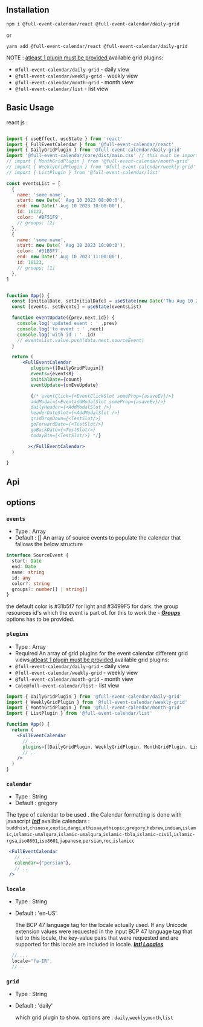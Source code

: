 ## Installation

```
npm i @full-event-calendar/react @full-event-calendar/daily-grid
```

or

```
yarn add @full-event-calendar/react @full-event-calendar/daily-grid
```

NOTE : <ins> atleast 1 plugin must be provided </ins> available grid plugins:

- `@full-event-calendar/daily-grid` - daily view
- `@full-event-calendar/weekly-grid` - weekly view
- `@full-event-calendar/month-grid` - month view
- `@full-event-calendar/list` - list view

## Basic Usage

react js :

```jsx

import { useEffect, useState } from 'react'
import { FullEventCalendar } from '@full-event-calendar/react'
import { DailyGridPlugin } from '@full-event-calendar/daily-grid'
import '@full-event-calendar/core/dist/main.css' // this must be imported
// import { MonthGridPlugin } from '@full-event-calendar/month-grid'
// import { WeeklyGridPlugin } from '@full-event-calendar/weekly-grid'
// import { ListPlugin } from '@full-event-calendar/list'

const eventsList = [
  {
    name: 'some name',
    start: new Date(' Aug 10 2023 08:00:0'),
    end: new Date(' Aug 10 2023 10:00:00'),
    id: 16123,
    color: '#BF51F9',
    // groups: [2]
  },
  {
    name: 'some name',
    start: new Date(' Aug 10 2023 10:00:0'),
    color: '#31B5F7',
    end: new Date(' Aug 10 2023 11:00:00'),
    id: 18123,
    // groups: [1]
  },
]


function App() {
  const [initialDate, setInitialDate] = useState(new Date('Thu Aug 10 2023 15:00:0'))
  const [events, setEvents] = useState(eventsList)

  function eventUpdate({prev,next,id}) {
    console.log('updated event : ' ,prev)
    console.log('to event : ' ,next)
    console.log('with id : ' ,id)
    // eventsList.value.push(data.next.sourceEvent)
  }

  return (
      <FullEventCalendar
         plugins={[DailyGridPlugin]}
         events={eventsR}
         initialDate={count}
         eventUpdate={onEveUpdate}

         {/* eventClick={<EventClickSlot someProp={asaveEv}/>}
         addModal={<EventaddModalSlot someProp={asaveEv}/>}
         dailyHeader={<AddModalSlot />}
         headerDateSlot={<AddModalSlot />}
         gridDropDown={<TestSlot/>}
         goForwardDate={<TestSlot/>}
         goBackDate={<TestSlot/>}
         todayBtn={<TestSlot/>} */}

        ></FullEventCalendar>
  )

}

```

## Api

<!-- # Api

## Calendar Class

The `Calendar` class represents a calendar component that can be rendered in a specified HTML element.
  ### Parameters
  #### targetElement
  - `targetElement`: HTMLElement - The HTML element where the calendar will be rendered.

#### options
  - `options`: CalendarSourceOptions - Options for configuring the calendar. -->

## options

### `events`

- Type : Array
- Default : []
  An array of source events to populate the calendar that fallows the below structure

```ts
interface SourceEvent {
  start: Date
  end: Date
  name: string
  id: any
  color?: string
  groups?: number[] | string[]
}
```

the default color is #31b5f7 for light and #3499F5 for dark.
the group resources id's which the event is part of. for this to work the - [**_Groups_**](#groups) options has to be provided.

### `plugins`

- Type : Array
- Required
  An array of grid plugins for the event calendar different grid views<ins> atleast 1 plugin must be provided </ins> available grid plugins:
- `@full-event-calendar/daily-grid` - daily view
- `@full-event-calendar/weekly-grid` - weekly view
- `@full-event-calendar/month-grid` - month view
- `Cale@full-event-calendar/list` - list view

```jsx
import { DailyGridPlugin } from '@full-event-calendar/daily-grid'
import { WeeklyGridPlugin } from '@full-event-calendar/weekly-grid'
import { MonthGridPlugin } from '@full-event-calendar/month-grid'
import { ListPlugin } from '@full-event-calendar/list'

function App() {
  return (
    <FullEventCalendar
      // ...
      plugins={[DailyGridPlugin, WeeklyGridPlugin, MonthGridPlugin, ListPlugin]}
      // ..
    />
  )
}
```

   <!-- https://developer.mozilla.org/en-US/docs/Web/JavaScript/Reference/Global_Objects/Intl/Locale/getCalendars#supported_calendar_types -->
  <!-- [**_Groups_**](#css-class) -->

### `calendar`

- Type : String
- Default : gregory

The type of calendar to be used . the Calendar formatting is done with javascript [**_Intl_**](https://developer.mozilla.org/en-US/docs/Web/JavaScript/Reference/Global_Objects/Intl/Locale/getCalendars#supported_calendar_types) avalible calendars :
`buddhist`,`chinese`,`coptic`,`dangi`,`ethioaa`,`ethiopic`,`gregory`,`hebrew`,`indian`,`islamic`,`islamic-umalqura`,`islamic-umalqura`,`islamic-tbla`,`islamic-civil`,`islamic-rgsa`,`iso8601`,`iso8601`,`japanese`,`persian`,`roc`,`islamicc`

```jsx
 <FullEventCalendar
   // ...
   calendar={"persian"},
   // ..
 />
```

### `locale`

- Type : String
- Default : 'en-US'

  The BCP 47 language tag for the locale actually used. If any Unicode extension values were requested in the input BCP 47 language tag that led to this locale, the key-value pairs that were requested and are supported for this locale are included in locale.
  [**_Intl Locales_**](https://developer.mozilla.org/en-US/docs/Web/JavaScript/Reference/Global_Objects/Intl#locales_argument)

```js
  // ...
  locale="fa-IR",
  // ..
```

### `grid`

- Type : String
- Default : 'daily'

  which grid plugin to show. options are :
  `daily`,`weekly`,`month`,`list`
  <!-- ```js
    // ...
    grid: `weekly`,
    // ..

````-->
### `gridHeight`
- Type : Number
- Default : 1920

 height of the daily and weekly grid(not the container). for example if we consider every hour 60px then th grid hieght will be 60 * 24
```jsx
  // ...
  gridHeight={60 * 24}
  // ..
````

### `containerHeight`

- Type : Number
- Default : 600

  height of the entire container.

```js
  // ...
  containerHeight={700}
  // ..
```

### `editable`

- Type : Boolean
- Default : true

  can add or update event with dragging
  <!-- ```js
    // ...
    editable: false,
    // ..

````-->
### `groups`
- Type : Array
- Default : []

  An array of resource objects. If provided, the daily grid will be divided into grouped resources, and only events containing the group ID property will be displayed on the corresponding grid resource.

 ```jsx
 import { useEffect, useState } from 'react'
 import { FullEventCalendar } from '@full-event-calendar/react'
 import { DailyGridPlugin } from '@full-event-calendar/daily-grid'
 import '@full-event-calendar/core/dist/main.css' // this must be imported
 // import { MonthGridPlugin } from '@full-event-calendar/month-grid'
 // import { WeeklyGridPlugin } from '@full-event-calendar/weekly-grid'
 // import { ListPlugin } from '@full-event-calendar/list'

 const events = [
       {
         name: 'some name',
         start: new Date('Aug 10 2023 08:00:0'),
         end: new Date('Aug 10 2023 10:00:00'),
         id: 16123,
         color: '#BF51F9',
         groups: [2]
       },
       {
         name: 'some name',
         start: new Date('Aug 10 2023 10:00:0'),
         color: '#31B5F7',
         end: new Date('Aug 10 2023 11:00:00'),
         id: 18123,
         groups: [1]
       },
   ]

 const groups = [{ id:1, name:'resource 1' },{ id:2, name:'resource 2' }]

 function App() {
   const [initialDate, setInitialDate] = useState(new Date('Thu Aug 10 2023 15:00:0'))
   const [events, setEvents] = useState(eventsList)

   function eventUpdate({prev,next,id}) {
       console.log('updated event : ' ,prev)
       console.log('to event : ' ,next)
       console.log('with id : ' ,id)
       // eventsList.value.push(data.next.sourceEvent)
   }

 return (
     <FullEventCalendar
         plugins={[DailyGridPlugin]}
         events={eventsR}
         initialDate={count}
         eventUpdate={onEveUpdate}
         groups={groups}
     ></FullEventCalendar>
   )

 }
 ```
 ```ts
   interface Group {
      id:string[] | number[]
      name:string
   }
 ```


### `theme`
- Type : String
- Default : light

 sets the theme of calendar. can be ethier `light` or `dark`.
<!-- ```js
  // ...
  theme: 'dark',
  // ..
``` -->
### `listMode`
- Type : String
- Default : day

 sets the `list` grids formatting. avalible
`day`, `week`, `month`
<!-- ```js
// ...
listMode: `week`,
// ..
``` -->

### `timeZone`
- Type : String
- Default : Intl.DateTimeFormat().resolvedOptions().timeZone

 The time zone to use. The only value implementations must recognize is "UTC"; the default is the runtime's default time zone. Implementations may also recognize the time zone names of the IANA time zone database, such as `Asia/Shanghai`, `Asia/Kolkata`, `America/New_York`.
 or just run this code to see the avalible timeZones :
 ```js
 console.log(Intl.supportedValuesOf('calendar'));
 ```
    <!-- ```js
     // ...
    timeZone: 'Africa/Abidjan',
    // ..
    ``` -->
### `autoUpdateEventOnChange`
- Type : boolean
- Default : true
If set to false, all event dragging, editing, and additions will not be updated on the grid and instead will have to be handled with event listeners or modals.
 ```jsx
 import { useEffect, useState } from 'react'
 import { FullEventCalendar } from '@full-event-calendar/react'
 import { DailyGridPlugin } from '@full-event-calendar/daily-grid'
 import '@full-event-calendar/core/dist/main.css' // this must be imported


 const events = [
       {
         name: 'some name',
         start: new Date('Aug 10 2023 08:00:0'),
         end: new Date('Aug 10 2023 10:00:00'),
         id: 16123,
         color: '#BF51F9',
       },
       {
         name: 'some name',
         start: new Date('Aug 10 2023 10:00:0'),
         color: '#31B5F7',
         end: new Date('Aug 10 2023 11:00:00'),
         id: 18123,
       },
   ]


 function App() {

   const [initialDate, setInitialDate] = useState(new Date('Thu Aug 10 2023 15:00:0'))
   const [events, setEvents] = useState(eventsList)

   const onEveUpdate = (data)=>{
       const eventsCopy = [...eventsR]
       let ind = eventsCopy.findIndex(item=>item.id === data.id)
       eventsCopy[ind] = data.next.sourceEvent
       setEvents(eventsCopy)
   }
  function eventAdd({event}){
     const eventsCopy = [...eventsR]
     eventsCopy.push(event.sourceEvent)
     setEvents(eventsCopy)
  }

 return (
     <FullEventCalendar
         autoUpdateEventOnChange={false}
         plugins={[DailyGridPlugin]}
         events={events}
         eventAdd={eventAdd}
         eventUpdate={onEveUpdate}
         initialDate={initialDate}
         eventUpdate={onEveUpdate}
     ></FullEventCalendar>
   )

 }
 ```

### `stopAddEvent`
- Type : boolean
- Default : false
If stopAddEvent is set to true, adding an event will be frozen on the grid to display a modal or perform another action,a modal should be provided with [**_Slots_**](#slots)"
```jsx
function App() {

   const [initialDate, setInitialDate] = useState(new Date('Thu Aug 10 2023 15:00:0'))
   const [events, setEvents] = useState(eventsList)

  function eventStoped({event}){
     const eventsCopy = [...eventsR]
     eventsCopy.push(event.sourceEvent)
     setEvents(eventsCopy)
  }

 return (
     <FullEventCalendar
         autoUpdateEventOnChange={false}
         plugins={[DailyGridPlugin]}
         events={events}
         addEventStoped={eventStoped}
         eventUpdate={onEveUpdate}
         initialDate={initialDate}
     ></FullEventCalendar>
   )
 }
````

    or with modal :

```jsx
function EventaddModalSlot(props) {
  function saveBtnClik() {
    props.saveModal() // call this to close the modal
    props.someProp(props.eventData.sourceEvent)
  }
  return (
    <div className="eventAddModal" style={{ background: 'red' }}>
      react modal
      {props?.eventData?.start.toString()} - {props?.eventData?.end.toString()}
      <button className="" onClick={saveBtnClik}>
        SAVE
      </button>
    </div>
  )
}

function App() {
  const [initialDate, setInitialDate] = useState(new Date('Thu Aug 10 2023 15:00:0'))
  const [events, setEvents] = useState(eventsList)

  function addEventModal(ev) {
    let arr = [...eventsR, ev]
    setEvents(arr)
  }

  return (
    <FullEventCalendar
      autoUpdateEventOnChange={false}
      plugins={[DailyGridPlugin]}
      events={events}
      initialDate={initialDate}
      addModal={<EventaddModalSlot someProp={addEventModal} />}
    ></FullEventCalendar>
  )
}
```

#### Source Event properties

```ts
interface SourceEvent {
  start: Date
  end: Date
  name: string
  id: any
  color?: string
  groups?: number[] | string[]
}
```

## Events

| Event Name                        | Description                                                            |
| --------------------------------- | :--------------------------------------------------------------------- |
| `eventClicked({event})`           | fired when a event is clicked on a grid                                |
| `eventUpdate({ prev, next, id })` | fired when menu collapse state changes - should be used with "v-model" |
| `eventAdd({event})`               | fired when mini menu state changes - should be used with "v-model"     |
| `dateUpdate({date})`              | fired when mini menu state changes - should be used with "v-model"     |
| `gridUpdate({grid})`              | fired when mini menu state changes - should be used with "v-model"     |
| `update:events(Array[])`          | fired when mini menu state changes - should be used with "v-model"     |
| `update:initial-date(date)`       | fired when mini menu state changes - should be used with "v-model"     |
| `update:grid(string)`             | fired when mini menu state changes - should be used with "v-model"     |

## Slots

```jsx
 // modal to show on event when the event is clicked -->
 function eventClick({ data }){
   return <div className='eventClick'> react moda {props?.eventData?.start.toString()} </div>
 }

// modal to show on event when an event is added with draging -->
 function addModal({ data }){

  function saveBtnClik(){
    props.saveModal() // call this to close the modal
  }

  return (
    <div className='eventClick' style={{background:'red'}} > react moda
         {props?.eventData?.start.toString()}
         <button className='' onClick={saveBtnClik}>SAVE</button>
     </div>
   )
 }

 // header date slot-->
 function headerDateSlot({ data }){
  return <div>daily header slot {{ data.date.toString() }}</div>
 }

// menu header item-->
 function headerDateSlot({ header }){
  return <div>daily header slot {{ header.date.toString() }}</div>
 }

// today btn in header-->
 function todayBtn(){
  return <button>go to today</button>
 }

//  move date back buttun in header-->
 function goBackDate(){
  return <button>go back</button>
 }

//  move date forward buttun in header-->
 function goForwardDate(){
  return <button>go forward</button>
 }

// group container header , for when a group item is added -->

 function groupContainer(){
  return <div>{{props.group.name}}</div>
 }

//  grid drop down  -->
 function gridDropDown(props){
  return <div>{{props.grid}}</div>
 }

```

NOTE : use slots like this :

```jsx
<FullEventCalendar
  dailyHeader={<AddModalSlot />}
  eventClick={<EventClickSlot someProp={asaveEv} />}
  addModal={<EventaddModalSlot someProp={asaveEv} />}
></FullEventCalendar>
```

## Styling

### Css varibles

to use sass varibles import the SCSS file insted of Css, then import custom varibles,
example:

Css varibles:

```css
.calendar-theme-light {
  --shadow: 0px 4px 4px 0px rgba(60, 64, 67, 0.3), 0px 8px 12px 6px rgba(60, 64, 67, 0.15);
  --now: rgb(234, 67, 53);
  --primary: #31b5f7;
  --hairline: rgb(218, 220, 224);
  --on-surface-variant-agm: #70757a;
  --on-surface-variant: rgb(95, 99, 104);
  --textfield-surface: rgb(32, 33, 36);
  --bg-color: white;
  --bg-hover: rgba(208, 208, 208, 0.38);
  --shawdow: inset 0 0 0.5px 1px hsla(0, 0%, 100%, 0.075), 0 0 0 1px hsla(0, 0%, 0%, 0.05),
    0 0.3px 0.4px hsla(0, 0%, 0%, 0.02), 0 0.9px 1.5px hsla(0, 0%, 0%, 0.045), 0 3.5px 6px hsla(0, 0%, 0%, 0.09);
}

.calendar-theme-dark {
  --now: rgb(234, 67, 53);
  --primary: #3499f5;
  --hairline: #3a536b;
  --on-surface-variant-agm: #bbbbbb;
  --on-surface-variant: #ffffff;
  --textfield-surface: #e6e6e6;
  --bg-color: #243443;
  --bg-hover: #3f4d5a;
  --shawdow: inset 0 0 0.5px 1px hsla(0, 0%, 100%, 0.075), 0 0 0 1px hsla(0, 0%, 0%, 0.05),
    0 0.3px 0.4px hsla(0, 0%, 0%, 0.02), 0 0.9px 1.5px hsla(0, 0%, 0%, 0.045), 0 3.5px 6px hsla(0, 0%, 0%, 0.09);
}
```
